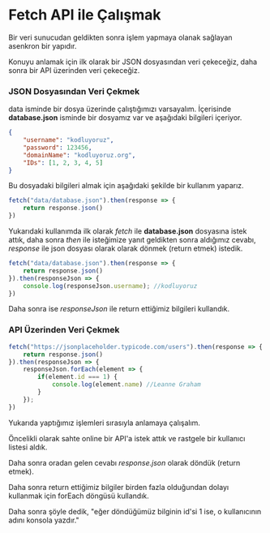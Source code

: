 # Fetch API ile Çalışmak
Bir veri sunucudan geldikten sonra işlem yapmaya olanak sağlayan asenkron bir yapıdır.

Konuyu anlamak için ilk olarak bir JSON dosyasından veri çekeceğiz, daha sonra bir API üzerinden veri çekeceğiz.

### JSON Dosyasından Veri Çekmek

data isminde bir dosya üzerinde çalıştığımızı varsayalım. İçerisinde **database.json** isminde bir dosyamız var ve aşağıdaki bilgileri içeriyor.

```json
{
    "username": "kodluyoruz",
    "password": 123456,
    "domainName": "kodluyoruz.org",
    "IDs": [1, 2, 3, 4, 5]
}
```

Bu dosyadaki bilgileri almak için aşağıdaki şekilde bir kullanım yaparız.

```javascript
fetch("data/database.json").then(response => {
    return response.json()
})
```

Yukarıdaki kullanımda ilk olarak *fetch* ile **database.json** dosyasına istek attık, daha sonra *then* ile isteğimize yanıt geldikten sonra aldığımız cevabı,  *response* ile json dosyası olarak olarak dönmek (return etmek) istedik.

```javascript
fetch("data/database.json").then(response => {
    return response.json()
}).then(responseJson => {
    console.log(responseJson.username); //kodluyoruz
})
```

Daha sonra ise *responseJson* ile return ettiğimiz bilgileri kullandık.

### API Üzerinden Veri Çekmek

```javascript
fetch("https://jsonplaceholder.typicode.com/users").then(response => {
    return response.json()
}).then(responseJson => {
    responseJson.forEach(element => {
        if(element.id === 1) {
            console.log(element.name) //Leanne Graham
        }
    });
})
```

Yukarıda yaptığımız işlemleri sırasıyla anlamaya çalışalım. 

Öncelikli olarak sahte online bir API'a istek attık ve rastgele bir kullanıcı listesi aldık. 

Daha sonra oradan gelen cevabı *response.json* olarak döndük (return etmek). 

Daha sonra return ettiğimiz bilgiler birden fazla olduğundan dolayı kullanmak için forEach döngüsü kullandık.

Daha sonra şöyle dedik, "eğer döndüğümüz bilginin id'si 1 ise, o kullanıcının adını konsola yazdır."

